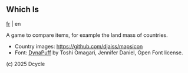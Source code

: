 Which Is
-----

[fr](https://github.com/dcycle/whichis/blob/master/README-fr.md) | en

A game to compare items, for example the land mass of countries.

* Country images: <https://github.com/djaiss/mapsicon>
* Font: [DynaPuff](https://fonts.google.com/specimen/DynaPuff) by Toshi Omagari, Jennifer Daniel, Open Font license.

(c) 2025 Dcycle
